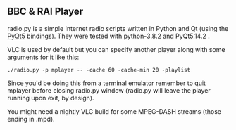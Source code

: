 ## BBC & RAI Player

radio.py is a simple Internet radio scripts written in Python and Qt (using the [PyQt5][0] bindings). They were tested with python-3.8.2 and PyQt5.14.2 .

VLC is used by default but you can specify another player along with some arguments for it like this:

`./radio.py -p mplayer -- -cache 60 -cache-min 20 -playlist`

Since you'd be doing this from a terminal emulator remember to quit mplayer before closing radio.py window (radio.py will leave the player running upon exit, by design).

You might need a nightly VLC build for some MPEG-DASH streams (those ending in .mpd).

[0]: https://www.riverbankcomputing.com/software/pyqt/intro

